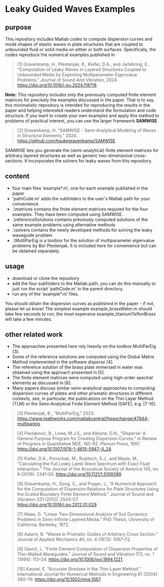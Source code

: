# Leaky Guided Waves Examples

## purpose

This repository includes Matlab codes to compute dispersion curves and mode shapes of elastic waves in plate structures that are coupled to unbounded fluid or solid media on either or both surfaces.
Specifically, the codes reproduce the numerical examples published in

> [1] Gravenkamp, H., Plestenjak, B., Kiefer, D.A., and Jarlebring, E.. “Computation of Leaky Waves in Layered Structures Coupled to Unbounded Media by Exploiting Multiparameter Eigenvalue Problems.” Journal of Sound And Vibration, 2024. <https://doi.org/10.1016/j.jsv.2024.118716>.

**Note:** This repository includes only the previously computed finite element matrices for precisely the examples discussed in the paper. That is to say, this minimalistic repository is intended for reproducing the results in the paper and helping interested readers understand the formulation and code structure. If you want to create your own examples and apply this method to problems of practical interest, you can use the larger framework **SAMWISE**

> [2] Gravenkamp, H. “SAMWISE - Semi-Analytical Modeling of Waves in Structural Elements,” 2024. <https://github.com/haukegravenkamp/SAMWISE>.

SAMWISE lets you generate the (semi-analytical) finite element matrices for arbitrary layered structures as well as generic two-dimensional cross-sections. It incorporates the solvers for leaky waves from this repository.

## content

- four main files 'example*.m', one for each example published in the paper
- 'pathCode.m' adds the subfolders to the user's Matlab path for your convenience
- .\matrices contains the finite element matrices required for the four examples. They have been computed using SAMWISE.
- .\referenceSolutions contains previously computed solutions of the same example problems using alternative methods
- .\solvers contains the newly developed methods for solving the leaky waveguide problem
- .\MultiParEig is a toolbox for the solution of multiparameter eigenvalue problems by Bor Plestenjak. It is included here for convenience but can be obtained separately.

## usage

- download or clone the repository
- add the four subfolders to the Matlab path; you can do this manually or just run the script 'pathCode.m' in the parent directory.
- run any of the 'example*.m' files.

You should obtain the dispersion curves as published in the paper - if not, please let us know!
The simplest example example_brassWater.m should take few seconds to run; the most expensive example_titaniumTeflonBrass will take a few minutes.

## other related work

- The approaches presented here rely heavily on the toolbox MultiParEig [3].
- Some of the reference solutions are computed using the Global Matrix Method implemented in the software *disperse* [4].
- The reference solution of the brass plate immersed in water was obtained using the approach presented in [5].
- The finite element matrices were computed using high-order spectral elements as discussed in [6].
- Many papers discuss similar semi-analytical approaches to computing dispersion curves of plates and other prismatic structures in different contexts, see, in particular, the publications on the Thin Layer Method (TLM) or the Semi-Analytical Finite Element Method (SAFE), e.g. [7-10].

> [3] Plestenjak, B., “MultiParEig,” 2023. <https://www.mathworks.com/matlabcentral/fileexchange/47844-multipareig>.
>
> [4] Pavlakovic, B., Lowe, M.J.S., and Alleyne, D.N., “Disperse: A General Purpose Program for Creating Dispersion Curves.” In Review of Progress in Quantitative NDE, 185–92. Plenum Press, 1997. <https://doi.org/10.1007/978-1-4615-5947-4_24>.
>
> [5] Kiefer, D.A., Ponschab, M., Rupitsch, S.J., and Mayle, M., “Calculating the Full Leaky Lamb Wave Spectrum with Exact Fluid Interaction.” The Journal of the Acoustical Society of America 145, no. 6 (2019): 3341–50. <https://doi.org/10.1121/1.5109399>.
>
> [6] Gravenkamp, H., Song, C., and Prager, J., “A Numerical Approach for the Computation of Dispersion Relations for Plate Structures Using the Scaled Boundary Finite Element Method.” Journal of Sound and Vibration 331 (2012): 2543–57. <https://doi.org/10.1016/j.jsv.2012.01.029>.
>
> [7] Waas, G. “Linear Two-Dimensional Analysis of Soil Dynamics Problems in Semi-Infinite Layered Media.” PhD Thesis, University of California, Berkeley, 1972.
>
> [8] Aalami, B. “Waves in Prismatic Guides of Arbitrary Cross Section.” Journal of Applied Mechanics 40, no. 4 (1973): 1067–72.
>
> [9] Gavrić, L. “Finite Element Computation of Dispersion Properties of Thin-Walled Waveguides.” Journal of Sound and Vibration 173, no. 1 (1994): 113–24. <https://doi.org/10.1006/jsvi.1994.1221>.
>
> [10] Kausel, E. “Accurate Stresses in the Thin-Layer Method.” International Journal for Numerical Methods in Engineering 61 (2004): 360–79. <https://doi.org/10.1002/nme.1067>.
